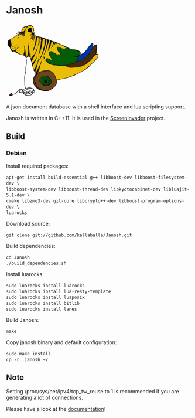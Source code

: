 Janosh
======

![ducktiger](/logo.png?raw=true "logo")

A json document database with a shell interface and lua scripting support.

Janosh is written in C++11. It is used in the [ScreenInvader](https://github.com/Metalab/ScreenInvader) project.

## Build

### Debian

Install required packages:

    apt-get install build-essential g++ libboost-dev libboost-filesystem-dev \
    libboost-system-dev libboost-thread-dev libkyotocabinet-dev libluajit-5.1-dev \
    cmake libzmq3-dev git-core libcrypto++-dev libboost-program-options-dev \
    luarocks

Download source:

    git clone git://github.com/kallaballa/Janosh.git

Build dependencies:

    cd Janosh
    ./build_dependencies.sh

Install luarocks:

    sudo luarocks install luarocks
    sudo luarocks install lua-resty-template
    sudo luarocks install luaposix
    sudo luarocks install bitlib
    sudo luarocks install lanes

Build Janosh:

    make

Copy janosh binary and default configuration:

    sudo make install
    cp -r .janosh ~/

## Note

Setting /proc/sys/net/ipv4/tcp_tw_reuse to 1 is recommended if you are generating a lot of connections.


Please have a look at the [documentation](https://github.com/kallaballa/Janosh/wiki/Home)!
